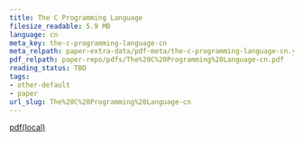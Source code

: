 ```yaml
---
title: The C Programming Language
filesize_readable: 5.9 MB
language: cn
meta_key: the-c-programming-language-cn
meta_relpath: paper-extra-data/pdf-meta/the-c-programming-language-cn.yaml
pdf_relpath: paper-repo/pdfs/The%20C%20Programming%20Language-cn.pdf
reading_status: TBD
tags:
- other-default
- paper
url_slug: The%20C%20Programming%20Language-cn
---
```


[pdf(local)](../../paper-repo/pdfs/The%20C%20Programming%20Language-cn.pdf)
